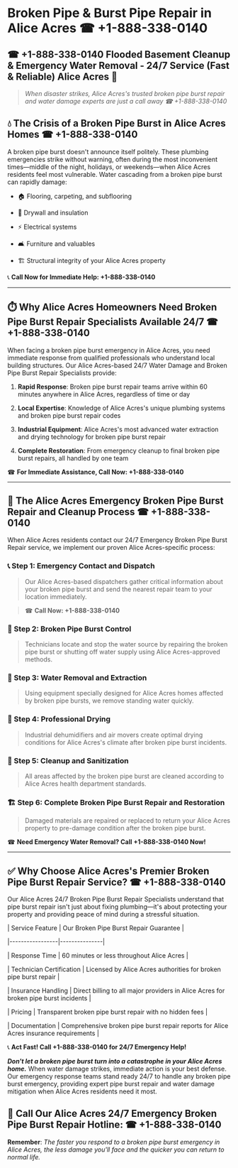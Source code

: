 # Broken Pipe & Burst Pipe Repair in Alice Acres ☎ +1-888-338-0140  
## ☎ +1-888-338-0140 Flooded Basement Cleanup & Emergency Water Removal - 24/7 Service (Fast & Reliable) Alice Acres 🚨  

> *When disaster strikes, Alice Acres's trusted broken pipe burst repair and water damage experts are just a call away ☎ +1-888-338-0140*  

## 💧 The Crisis of a Broken Pipe Burst in Alice Acres Homes ☎ +1-888-338-0140  

A broken pipe burst doesn't announce itself politely. These plumbing emergencies strike without warning, often during the most inconvenient times—middle of the night, holidays, or weekends—when Alice Acres residents feel most vulnerable. Water cascading from a broken pipe burst can rapidly damage:  

* 🏠 Flooring, carpeting, and subflooring  
* 🧱 Drywall and insulation  
* ⚡ Electrical systems  
* 🛋️ Furniture and valuables  
* 🏗️ Structural integrity of your Alice Acres property  

📞 **Call Now for Immediate Help: +1-888-338-0140**  

---  

## ⏱️ Why Alice Acres Homeowners Need Broken Pipe Burst Repair Specialists Available 24/7 ☎ +1-888-338-0140  

When facing a broken pipe burst emergency in Alice Acres, you need immediate response from qualified professionals who understand local building structures. Our Alice Acres-based 24/7 Water Damage and Broken Pipe Burst Repair Specialists provide:  

1. **Rapid Response**: Broken pipe burst repair teams arrive within 60 minutes anywhere in Alice Acres, regardless of time or day  
2. **Local Expertise**: Knowledge of Alice Acres's unique plumbing systems and broken pipe burst repair codes  
3. **Industrial Equipment**: Alice Acres's most advanced water extraction and drying technology for broken pipe burst repair  
4. **Complete Restoration**: From emergency cleanup to final broken pipe burst repairs, all handled by one team  

☎ **For Immediate Assistance, Call Now: +1-888-338-0140**  

---  

## 🔧 The Alice Acres Emergency Broken Pipe Burst Repair and Cleanup Process ☎ +1-888-338-0140  

When Alice Acres residents contact our 24/7 Emergency Broken Pipe Burst Repair service, we implement our proven Alice Acres-specific process:  

### 📞 Step 1: Emergency Contact and Dispatch  
> Our Alice Acres-based dispatchers gather critical information about your broken pipe burst and send the nearest repair team to your location immediately.  
> ☎ **Call Now: +1-888-338-0140**  

### 🚿 Step 2: Broken Pipe Burst Control  
> Technicians locate and stop the water source by repairing the broken pipe burst or shutting off water supply using Alice Acres-approved methods.  

### 🌊 Step 3: Water Removal and Extraction  
> Using equipment specially designed for Alice Acres homes affected by broken pipe bursts, we remove standing water quickly.  

### 💨 Step 4: Professional Drying  
> Industrial dehumidifiers and air movers create optimal drying conditions for Alice Acres's climate after broken pipe burst incidents.  

### 🧼 Step 5: Cleanup and Sanitization  
> All areas affected by the broken pipe burst are cleaned according to Alice Acres health department standards.  

### 🏗️ Step 6: Complete Broken Pipe Burst Repair and Restoration  
> Damaged materials are repaired or replaced to return your Alice Acres property to pre-damage condition after the broken pipe burst.  

☎ **Need Emergency Water Removal? Call +1-888-338-0140 Now!**  

---  

## ✅ Why Choose Alice Acres's Premier Broken Pipe Burst Repair Service? ☎ +1-888-338-0140  

Our Alice Acres 24/7 Broken Pipe Burst Repair Specialists understand that pipe burst repair isn't just about fixing plumbing—it's about protecting your property and providing peace of mind during a stressful situation.  

| Service Feature | Our Broken Pipe Burst Repair Guarantee |  
|-----------------|---------------|  
| Response Time | 60 minutes or less throughout Alice Acres |  
| Technician Certification | Licensed by Alice Acres authorities for broken pipe burst repair |  
| Insurance Handling | Direct billing to all major providers in Alice Acres for broken pipe burst incidents |  
| Pricing | Transparent broken pipe burst repair with no hidden fees |  
| Documentation | Comprehensive broken pipe burst repair reports for Alice Acres insurance requirements |  

📞 **Act Fast! Call +1-888-338-0140 for 24/7 Emergency Help!**  

***Don't let a broken pipe burst turn into a catastrophe in your Alice Acres home.*** When water damage strikes, immediate action is your best defense. Our emergency response teams stand ready 24/7 to handle any broken pipe burst emergency, providing expert pipe burst repair and water damage mitigation when Alice Acres residents need it most.  

## 📱 Call Our Alice Acres 24/7 Emergency Broken Pipe Burst Repair Hotline: ☎ +1-888-338-0140  

**Remember**: *The faster you respond to a broken pipe burst emergency in Alice Acres, the less damage you'll face and the quicker you can return to normal life.*